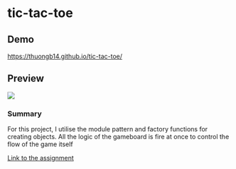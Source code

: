 # tic-tac-toe

## Demo
https://thuongb14.github.io/tic-tac-toe/


## Preview
<img src="https://i.imgur.com/JT20v8g.png">

### Summary

For this project, I utilise the module pattern and factory functions for creating objects. All the logic of the gameboard is fire at once to control the flow of the game itself

<a href="https://www.theodinproject.com/lessons/node-path-javascript-tic-tac-toe">Link to the assignment</a>
